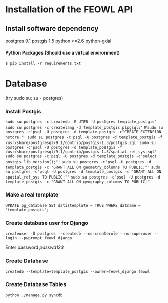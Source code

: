 # Installation of the FEOWL API
## Install software dependency

postgres 9.1
postgis 1.5
python >=2.6
python-gdal

#### Python Packages (Should use a virtual environment)
`$ pip install -r requirements.txt`

# Database
(try sudo su; su - postgres)

### Install Postgis

`sudo su postgres -c'createdb -E UTF8 -U postgres template_postgis'`
`sudo su postgres -c'createlang -d template_postgis plpgsql;'`
#`sudo su postgres -c'psql -U postgres -d template_postgis -c"CREATE EXTENSION hstore;"'`
`sudo su postgres -c'psql -U postgres -d template_postgis -f /usr/share/postgresql/9.1/contrib/postgis-1.5/postgis.sql'`
`sudo su postgres -c'psql -U postgres -d template_postgis -f /usr/share/postgresql/9.1/contrib/postgis-1.5/spatial_ref_sys.sql'`
`sudo su postgres -c'psql -U postgres -d template_postgis -c"select postgis_lib_version();"'`
`sudo su postgres -c'psql -U postgres -d template_postgis -c "GRANT ALL ON geometry_columns TO PUBLIC;"'`
`sudo su postgres -c'psql -U postgres -d template_postgis -c "GRANT ALL ON spatial_ref_sys TO PUBLIC;"'`
`sudo su postgres -c'psql -U postgres -d template_postgis -c "GRANT ALL ON geography_columns TO PUBLIC;"'`


### Make a real template
`UPDATE pg_database SET datistemplate = TRUE WHERE datname = 'template_postgis';`

### Create database user for Django

`createuser -U postgres --createdb --no-createrole --no-superuser --login --pwprompt feowl_django`

Enter password *passwd123*

### Create Database
`createdb --template=template_postgis --owner=feowl_django feowl`

### Create Database Tables
`python ./manage.py syncdb`
